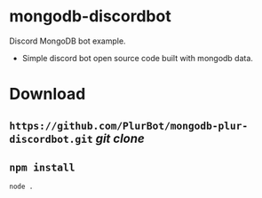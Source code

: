 # mongodb-discordbot
Discord MongoDB bot example.

- Simple discord bot open source code built with mongodb data.

# Download
`https://github.com/PlurBot/mongodb-plur-discordbot.git` *git clone*
-
`npm install`
-
`node .`

